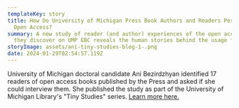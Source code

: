 ```yaml
---
templateKey: story
title: How Do University of Michigan Press Book Authors and Readers Perceive
  Open Access?
summary: A new study of reader (and author) experiences of the open access books
  they discover on UMP EBC reveals the human stories behind the usage figures.
storyImage: assets/ani-tiny-studies-blog-1-.png
date: 2024-01-29T02:54:57.119Z
---
```

University of Michigan doctoral candidate Ani Bezirdzhyan identified 17 readers of open access books published by the Press and asked if she could interview them. She published the study as part of the University of Michigan Library's "Tiny Studies" series. [Learn more here.](https://blogs.lib.umich.edu/tiny-studies/how-do-university-michigan-press-book-authors-and-readers-perceive-open-access)